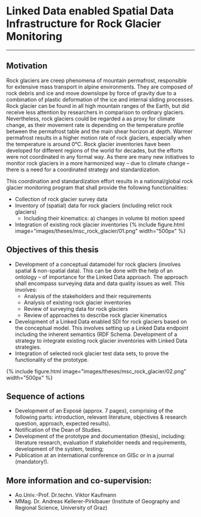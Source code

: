 # Linked Data enabled Spatial Data Infrastructure for Rock Glacier Monitoring

---
## Motivation
Rock glaciers are creep phenomena of mountain permafrost, responsible for extensive mass transport in alpine environments. They are composed of rock debris and ice and move downslope by force of gravity due to a combination of plastic deformation of the ice and internal sliding processes. Rock glacier can be found in all high mountain ranges of the Earth, but did receive less attention by researchers in comparison to ordinary glaciers. Nevertheless, rock glaciers could be regarded a as proxy for climate change, as their movement rate is depending on the temperature profile between the permafrost table and the main shear horizon at depth. Warmer permafrost results in a higher motion rate of rock glaciers, especially when the temperature is around 0°C. 
Rock glacier inventories have been developed for different regions of the world for decades, but the efforts were not coordinated in any formal way. As there are many new initiatives to monitor rock glaciers in a more harmonized way – due to climate change – there is a need for a coordinated strategy and standardization. 

This coordination and standardization effort results in a national/global rock glacier monitoring program that shall provide the following functionalities:
* Collection of rock glacier survey data
* Inventory of (spatial) data for rock glaciers (including relict rock glaciers)
  * Including their kinematics: a) changes in volume b) motion speed
* Integration of existing rock glacier inventories
{% 
    include figure.html 
    image="images/theses/msc_rock_glacier/01.png" 
    width="500px"
%}

## Objectives of this thesis
* Development of a conceptual datamodel for rock glaciers (involves spatial & non-spatial data). This can be done with the help of an ontology – of importance for the Linked Data approach. The approach shall encompass surveying data and data quality issues as well. This involves:
  * Analysis of the stakeholders and their requirements
  * Analysis of existing rock glacier inventories
  * Review of surveying data for rock glaciers
  * Review of approaches to describe rock glacier kinematics
* Development of a Linked Data enabled SDI for rock glaciers based on the conceptual model. This involves setting up a Linked Data endpoint including the inherent semantics (RDF Schema. Development of a strategy to integrate existing rock glacier inventories with Linked Data strategies.
* Integration of selected rock glacier test data sets, to prove the functionality of the prototype.

{% 
    include figure.html 
    image="images/theses/msc_rock_glacier/02.png" 
    width="500px"
%}

## Sequence of actions
* Development of an Exposé (approx. 7 pages), comprising of the following parts: introduction, relevant literature, objectives & research question, approach, expected results).
* Notification of the Dean of Studies.
* Development of the prototype and documentation (thesis), including: literature research, evaluation if stakeholder needs and requirements, development of the system, testing; 
* Publication at an international conference on GISc or in a journal (mandatory!).


## More information and co-supervision:
* Ao.Univ.-Prof. Dr.techn. Viktor Kaufmann
* MMag. Dr. Andreas Kellerer-Pirklbauer (Institute of Geography and Regional Science, University of Graz)


